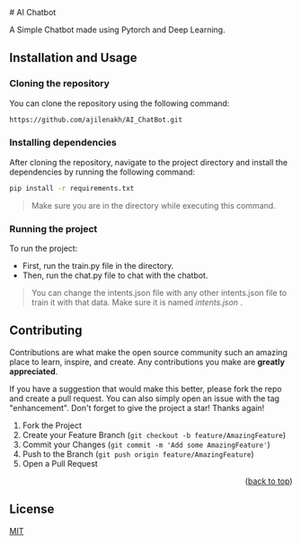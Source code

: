 <div id="top"></div>
# AI Chatbot

A Simple Chatbot made using Pytorch and Deep Learning.


## Installation and Usage

### Cloning the repository

You can clone the repository using the following command:

```bash
https://github.com/ajilenakh/AI_ChatBot.git
```
### Installing dependencies

After cloning the repository, navigate to the project directory and install the dependencies by running the following command:
```bash
pip install -r requirements.txt
```
>Make sure you are in the directory while executing this command.
### Running the project
To run the project:
- First, run the train.py file in the directory.
- Then, run the chat.py file to chat with the chatbot.

> You can change the intents.json file with any other intents.json file to train it with that data. Make sure it is named *intents.json* .


## Contributing


Contributions are what make the open source community such an amazing place to learn, inspire, and create. Any contributions you make are **greatly appreciated**.

If you have a suggestion that would make this better, please fork the repo and create a pull request. You can also simply open an issue with the tag "enhancement".
Don't forget to give the project a star! Thanks again!

1. Fork the Project
2. Create your Feature Branch (`git checkout -b feature/AmazingFeature`)
3. Commit your Changes (`git commit -m 'Add some AmazingFeature'`)
4. Push to the Branch (`git push origin feature/AmazingFeature`)
5. Open a Pull Request

<p align="right">(<a href="#top">back to top</a>)</p>

## License

[MIT](https://choosealicense.com/licenses/mit/)
